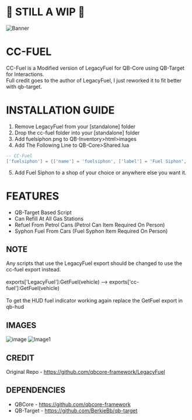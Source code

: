 <h1>🚧 STILL A WIP 🚧</h1>

![Banner](https://user-images.githubusercontent.com/89382232/135760706-97bc48d6-7c40-4b70-a0b7-779834173c85.png)

# CC-FUEL

CC-Fuel is a Modified version of LegacyFuel for QB-Core using QB-Target for Interactions.
<br>
Full credit goes to the author of LegacyFuel, I just reworked it to fit better with qb-target.

<h1>INSTALLATION GUIDE</h1>

1. Remove LegacyFuel from your [standalone] folder
2. Drop the cc-fuel folder into your [standalone] folder
3. Add fuelsiphon.png to QB-Inventory>html>images
4. Add The Following Line to QB-Core>Shared.lua

```lua
-- CC-Fuel
['fuelsiphon'] = {['name'] = 'fuelsiphon', ['label'] = 'Fuel Siphon', ['weight'] = 2500, ['type'] = 'item', ['image'] = 'fuelsiphon.png', ['unique'] = false, ['useable'] = false, ['shouldClose'] = false, ['combinable'] = nil, ['description'] = 'A fuel siphon to extract fuel from vehicles'},
```

5. Add Fuel Siphon to a shop of your choice or anywhere else you want it.

<h1>FEATURES</h1>

- QB-Target Based Script
- Can Refill At All Gas Stations
- Refuel From Petrol Cans (Petrol Can Item Required On Person)
- Syphon Fuel From Cars (Fuel Syphon Item Required On Person)


<h2>NOTE</h2>

Any scripts that use the LegacyFuel export should be changed to use the cc-fuel export instead.
<br>
<br>
exports['LegacyFuel']:GetFuel(vehicle) --> exports['cc-fuel']:GetFuel(vehicle)
<br>
<br>
To get the HUD fuel indicator working again replace the GetFuel export in qb-hud

<h2>IMAGES</h2>

![image](https://user-images.githubusercontent.com/46245557/135166635-562cf4fe-491c-4120-9bc0-dd7c919a3c00.png)
![Image1](https://user-images.githubusercontent.com/89382232/135759935-e459ef23-30c3-4e24-a9d1-293a6d12735c.png)


**CREDIT**
-----
Original Repo - https://github.com/qbcore-framework/LegacyFuel

**DEPENDENCIES**
-----

- QBCore - https://github.com/qbcore-framework
- QB-Target - https://github.com/BerkieBb/qb-target
